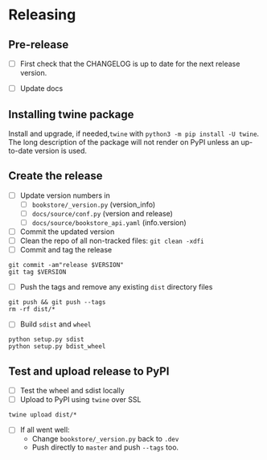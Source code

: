 # Releasing

## Pre-release

- [ ] First check that the CHANGELOG is up to date for the next release version.

- [ ] Update docs

## Installing twine package

Install and upgrade, if needed,`twine` with `python3 -m pip install -U twine`. 
The long description of the package will not render on PyPI unless an up-to-date
version is used.

## Create the release

- [ ] Update version numbers in 
  - [ ] `bookstore/_version.py` (version_info)
  - [ ] `docs/source/conf.py` (version and release)
  - [ ] `docs/source/bookstore_api.yaml` (info.version)
- [ ] Commit the updated version
- [ ] Clean the repo of all non-tracked files: `git clean -xdfi`
- [ ] Commit and tag the release

```
git commit -am"release $VERSION"
git tag $VERSION
```
- [ ] Push the tags and remove any existing `dist` directory files

```
git push && git push --tags
rm -rf dist/*
```

- [ ] Build `sdist` and `wheel`

```
python setup.py sdist
python setup.py bdist_wheel
```

## Test and upload release to PyPI

- [ ] Test the wheel and sdist locally
- [ ] Upload to PyPI using `twine` over SSL

```
twine upload dist/*
```

- [ ] If all went well:
  - Change `bookstore/_version.py` back to `.dev`
  - Push directly to `master` and push `--tags` too.
